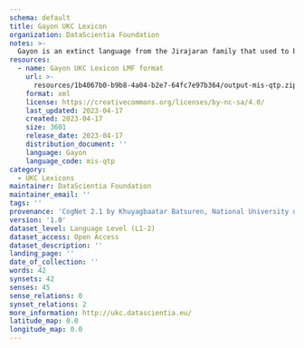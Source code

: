 ```yaml
---
schema: default
title: Gayon UKC Lexicon
organization: DataScientia Foundation
notes: >-
  Gayon is an extinct language from the Jirajaran family that used to be spoken in South America. The UKC Lexicon of Gayon is represented as a lexico-semantic network. It consists of words, word senses, synsets, as well as sense-level and synset-level relationships
resources:
  - name: Gayon UKC Lexicon LMF format
    url: >-
      resources/1b4067b0-b9b8-4a04-b2e7-64fc7e97b364/output-mis-qtp.zip
    format: xml
    license: https://creativecommons.org/licenses/by-nc-sa/4.0/
    last_updated: 2023-04-17
    created: 2023-04-17
    size: 3601
    release_date: 2023-04-17
    distribution_document: ''
    language: Gayon
    language_code: mis-qtp
category:
  - UKC Lexicons
maintainer: DataScientia Foundation
maintainer_email: ''
tags: ''
provenance: 'CogNet 2.1 by Khuyagbaatar Batsuren, National University of Mongolia (http://cognet.ukc.disi.unitn.it); Native Languages of the Americas 2021.11. by Laura Redish and Orrin Lewis (http://www.native-languages.org); Princeton WordNet 2.1 by Princeton University (https://wordnet.princeton.edu)'
version: '1.0'
dataset_level: Language Level (L1-2)
dataset_access: Open Access
dataset_description: ''
landing_page: ''
date_of_collection: ''
words: 42
synsets: 42
senses: 45
sense_relations: 0
synset_relations: 2
more_information: http://ukc.datascientia.eu/
latitude_map: 0.0
longitude_map: 0.0
---
```


